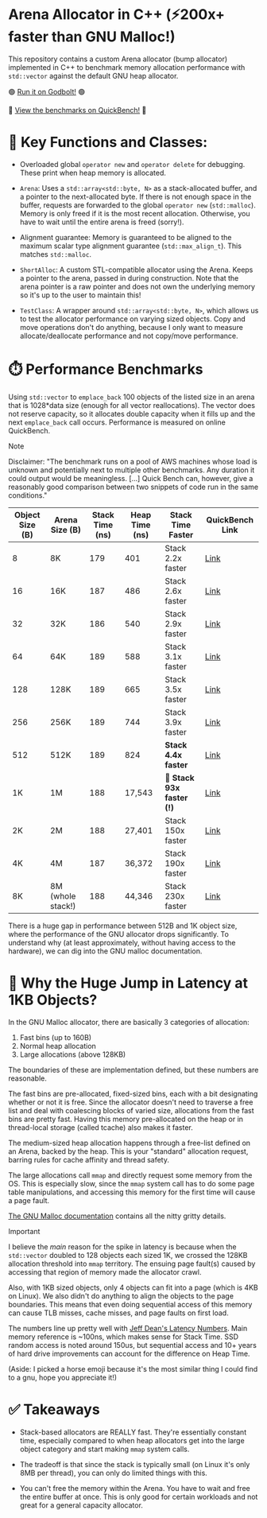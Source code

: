 # Arena Allocator in C++ (⚡200x+ faster than GNU Malloc!)
This repository contains a custom Arena allocator (bump allocator) implemented in C++ to benchmark memory allocation performance with `std::vector` against the default GNU heap allocator. 

🟢 [Run it on Godbolt!](https://godbolt.org/z/jj1Mbc71o) 🟢

🏃 [View the benchmarks on QuickBench!](https://quick-bench.com/q/hnEZC5GC-9UoXK6aMM5VZ-66CKY) 🏃

# 🔑 Key Functions and Classes:
- Overloaded global `operator new` and `operator delete` for debugging. These print when heap memory is allocated. 
- `Arena`: Uses a `std::array<std::byte, N>` as a stack-allocated buffer, and a pointer to the next-allocated byte. If there is not enough space in the buffer, requests are forwarded to the global `operator new` (`std::malloc`). Memory is only freed if it is the most recent allocation. Otherwise, you have to wait until the entire arena is freed (sorry!).

- Alignment guarantee: Memory is guaranteed to be aligned to the maximum scalar type alignment guarantee (`std::max_align_t`). This matches `std::malloc`.

- `ShortAlloc`: A custom STL-compatible allocator using the Arena. Keeps a pointer to the arena, passed in during construction. Note that the arena pointer is a raw pointer and does not own the underlying memory so it's up to the user to maintain this!

- `TestClass`: A wrapper around `std::array<std::byte, N>`, which allows us to test the allocator performance on varying sized objects. Copy and move operations don't do anything, because I only want to measure allocate/deallocate performance and not copy/move performance.  

# ⏱️ Performance Benchmarks 
Using `std::vector` to `emplace_back` 100 objects of the listed size in an arena that is 1028*data size (enough for all vector reallocations). The vector does not reserve capacity, so it allocates double capacity when it fills up and the next `emplace_back` call occurs. Performance is measured on online QuickBench.

> [!NOTE]
> Disclaimer: "The benchmark runs on a pool of AWS machines whose load is unknown and potentially next to multiple other benchmarks. Any duration it could output would be meaningless. [...] Quick Bench can, however, give a reasonably good comparison between two snippets of code run in the same conditions." 


| Object Size (B) | Arena Size (B)      | Stack Time (ns) | Heap Time (ns) | Stack Time Faster        | QuickBench Link |
|----------------|--------------------|------------|-----------|--------------------------|-----------------|
| 8             | 8K                  | 179        | 401       | Stack 2.2x faster        | [Link](https://quick-bench.com/q/FSVMOb4MG32-acROZFLstV0xmbc) |
| 16            | 16K                 | 187        | 486       | Stack 2.6x faster        | [Link](https://quick-bench.com/q/EHJp6Uk8AfUtMWXmkRzLwU8nO6g) |
| 32            | 32K                 | 186        | 540       | Stack 2.9x faster        | [Link](https://quick-bench.com/q/mJGqAyIZDObgF34V8A2NWLKAIIg) |
| 64            | 64K                 | 189        | 588       | Stack 3.1x faster        | [Link](https://quick-bench.com/q/j27FuXFO9GWcSgvL8DGE-F01RJ4) |
| 128           | 128K                | 189        | 665       | Stack 3.5x faster        | [Link](https://quick-bench.com/q/0LgLAzs_9k9AYHwMDe9CjvBSF08) |
| 256           | 256K                | 189        | 744       | Stack 3.9x faster        | [Link](https://quick-bench.com/q/GOgxN2sY_svtHwzDqRKhK2qC4Uo) |
| 512           | 512K                | 189        | 824       | **Stack 4.4x faster**        | [Link](https://quick-bench.com/q/EfeGYpXX_9xcR4vIvLesMp5CbFQ) |
| 1K            | 1M                  | 188        | 17,543    | 🔴 **Stack 93x faster (!)**  | [Link](https://quick-bench.com/q/hnEZC5GC-9UoXK6aMM5VZ-66CKY) |
| 2K            | 2M                  | 188        | 27,401    | Stack 150x faster        | [Link](https://quick-bench.com/q/lhsE7jALIXMfwp5BW4tzn9yLO6U) |
| 4K            | 4M                  | 187        | 36,372    | Stack 190x faster        | [Link](https://quick-bench.com/q/C4nXuQGAnEEwD8UWKUo8ZhH8HDM) |
| 8K            | 8M (whole stack!)    | 188        | 44,346    | Stack 230x faster        | [Link](https://quick-bench.com/q/5BRGLEjOHhZYnX6Wbojy8xDAb0g) |


There is a huge gap in performance between 512B and 1K object size, where the performance of the GNU allocator drops significantly. To understand why (at least approximately, without having access to the hardware), we can dig into the GNU malloc documentation.

# 🐴 Why the Huge Jump in Latency at 1KB Objects?
In the GNU Malloc allocator, there are basically 3 categories of allocation: 
1. Fast bins (up to 160B)
2. Normal heap allocation
3. Large allocations (above 128KB)

The boundaries of these are implementation defined, but these numbers are reasonable.

The fast bins are pre-allocated, fixed-sized bins, each with a bit designating whether or not it is free. Since the allocator doesn't need to traverse a free list and deal with coalescing blocks of varied size, allocations from the fast bins are pretty fast. Having this memory pre-allocated on the heap or in thread-local storage (called tcache) also makes it faster. 

The medium-sized heap allocation happens through a free-list defined on an Arena, backed by the heap. This is your "standard" allocation request, barring rules for cache affinity and thread safety. 

The large allocations call `mmap` and directly request some memory from the OS. This is especially slow, since the `mmap` system call has to do some page table manipulations, and accessing this memory for the first time will cause a page fault. 

[The GNU Malloc documentation](https://sourceware.org/glibc/wiki/MallocInternals) contains all the nitty gritty details.

> [!IMPORTANT]
> I believe the *main* reason for the spike in latency is because when the `std::vector` doubled to 128 objects each sized 1K, we crossed the 128KB allocation threshold into `mmap` territory. The ensuing page fault(s) caused by accessing that region of memory made the allocator crawl. 
>
> Also, with 1KB sized objects, only 4 objects can fit into a page (which is 4KB on Linux). We also didn't do anything to align the objects to the page boundaries. This means that even doing sequential access of this memory can cause TLB misses, cache misses, and page faults on first load. 

The numbers line up pretty well with [Jeff Dean's Latency Numbers](https://gist.github.com/jboner/2841832). Main memory reference is ~100ns, which makes sense for Stack Time. SSD random access is noted around 150us, but sequential access and 10+ years of hard drive improvements can account for the difference on Heap Time. 

(Aside: I picked a horse emoji because it's the most similar thing I could find to a gnu, hope you appreciate it!)

# ✅ Takeaways
- Stack-based allocators are REALLY fast. They're essentially constant time, especially compared to when heap allocators get into the large object category and start making `mmap` system calls. 

- The tradeoff is that since the stack is typically small (on Linux it's only 8MB per thread), you can only do limited things with this.

- You can't free the memory within the Arena. You have to wait and free the entire buffer at once. This is only good for certain workloads and not great for a general capacity allocator. 

